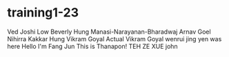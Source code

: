 # training1-23
Ved Joshi
Low Beverly
Hung
Manasi-Narayanan-Bharadwaj
Arnav Goel 
Nihirra Kakkar
Hung
Vikram Goyal
Actual Vikram Goyal
wenrui
jing yen was here
Hello I'm Fang Jun 
This is Thanapon!
TEH ZE XUE
john

